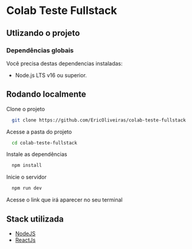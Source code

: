 # Colab Teste Fullstack

## Utlizando o projeto

### Dependências globais

Você precisa destas dependencias instaladas:

- Node.js LTS v16 ou superior.

## Rodando localmente

Clone o projeto

```bash
  git clone https://github.com/EricOliveiras/colab-teste-fullstack
```

Acesse a pasta do projeto
```bash
  cd colab-teste-fullstack
```

Instale as dependências

```bash
  npm install
```

Inicie o servidor

```bash
  npm run dev
```

Acesse o link que irá aparecer no seu terminal

## Stack utilizada

- [NodeJS](https://nodejs.org/)
- [ReactJs](https://reactjs.org/)
